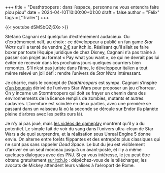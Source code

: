 +++
title = "Deathtroopers : dans l’espace, personne ne vous entendra faire piou piou"
date = 2024-04-10T10:00:00+01:00
draft = false
author = "Félix"
tags = ["Trailer"]
+++ 

{{< youtube dSMSbQZj6Xo >}} 

Stefano Cagnani est quelqu’un d’extrêmement audacieux. Ou d’extrêmement naïf, au choix : ce développeur a publié un fan game *Star Wars* qu’il a tenté de vendre [2 €](https://web.archive.org/web/20240408062930/https://stefano-cagnani-3.itch.io/) sur itch.io. Réalisant qu’il allait se faire boxer par toute l’équipe juridique de chez Disney, Cagnani n’a pas traîné à passer son projet au format « Pay what you want », ce qui ne devrait pas lui éviter de recevoir dans les prochains jours quelques courriers bien remontés. S’il n’est pas juriste dans l’âme, le développeur italien a tout même relevé un joli défi : rendre l’univers de *Star Wars* intéressant.

Je charrie, mais le concept de *Deathtroopers* est sympa. Cagnani s’inspire [d’un bouquin](https://en.wikipedia.org/wiki/Death_Troopers) dérivé de l’univers Star Wars pour proposer un jeu d’horreur. On y incarne un Stormtroopers qui doit se frayer un chemin dans des environnements de la licence remplis de zombies, mutants et autres cadavres. L’aventure est scindée en deux parties, avec une première se passant dans un vaisseau là où la seconde se déroule sur Endor (la planète pleine d’arbres avec les petits ours là).

Je n’y ai pas joué, mais [les vidéos de gameplay](https://www.youtube.com/watch?v=UKeQuuEBifo&t=315s) montrent qu’il y a du potentiel. Le simple fait de voir du sang dans l’univers ultra-clean de Star Wars a de quoi surprendre, et la réalisation sous Unreal Engine 5 donne envie. On alterne entre forêts flippantes et des entrepôts plus classiques qui ne sont pas sans rappeler *Dead Space*. Le but du jeu est visiblement d’arriver en un seul morceau jusqu’à un avant-poste, et il y a même quelques dialogues avec des PNJ. Si ça vous intéresse, le jeu peut être obtenu gratuitement [sur itch.io](https://stefano-cagnani-3.itch.io/deathtroopers-the-outpost) : dépêchez-vous de le télécharger, les avocats de Mickey attendent leurs valises à l’aéroport de Rome. 
